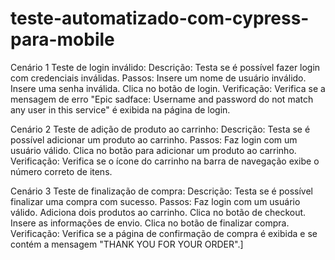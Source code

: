 # teste-automatizado-com-cypress-para-mobile

Cenário 1
Teste de login inválido:
Descrição: Testa se é possível fazer login com credenciais inválidas.
Passos:
Insere um nome de usuário inválido.
Insere uma senha inválida.
Clica no botão de login.
Verificação:
Verifica se a mensagem de erro "Epic sadface: Username and password do not match any user in this service" é exibida na página de login.

Cenário 2
Teste de adição de produto ao carrinho:
Descrição: Testa se é possível adicionar um produto ao carrinho.
Passos:
Faz login com um usuário válido.
Clica no botão para adicionar um produto ao carrinho.
Verificação:
Verifica se o ícone do carrinho na barra de navegação exibe o número correto de itens.

Cenário 3
Teste de finalização de compra:
Descrição: Testa se é possível finalizar uma compra com sucesso.
Passos:
Faz login com um usuário válido.
Adiciona dois produtos ao carrinho.
Clica no botão de checkout.
Insere as informações de envio.
Clica no botão de finalizar compra.
Verificação:
Verifica se a página de confirmação de compra é exibida e se contém a mensagem "THANK YOU FOR YOUR ORDER".]
